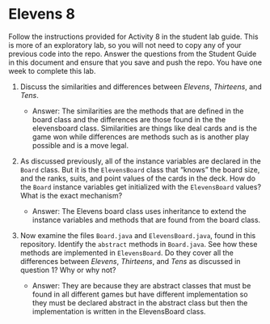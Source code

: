 # Elevens 8

Follow the instructions provided for Activity 8 in the student lab guide. This is more of an exploratory lab, so you will not need to copy any of your previous code into the repo. Answer the questions from the Student Guide in this document and ensure that you save and push the repo. You have one week to complete this lab.

1. Discuss the similarities and differences between *Elevens*, *Thirteens*, and *Tens*.

    * Answer: The similarities are the methods that are defined in the board class and the differences are those found in the the elevensboard class. Similarities are things like deal cards and is the game won while differences are methods such as is another play possible and is a move legal.

2. As discussed previously, all of the instance variables are declared in the `Board` class. But it is the `ElevensBoard` class that “knows” the board size, and the ranks, suits, and point values of the cards in the deck. How do the `Board` instance variables get initialized with the `ElevensBoard` values? What is the exact mechanism?

    * Answer: The Elevens board class uses inheritance to extend the instance variables and methods that are found from the board class.

3. Now examine the files `Board.java` and `ElevensBoard.java`, found in this repository. Identify the `abstract` methods in `Board.java`. See how these methods are implemented in `ElevensBoard`. Do they cover all the differences between *Elevens*, *Thirteens*, and *Tens* as discussed in question 1? Why or why not?

    * Answer: They are because they are abstract classes that must be found in all different games but have different implementation so they must be declared abstract in the abstract class but then the implementation is written in the ElevensBoard class.
